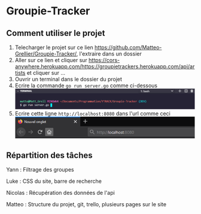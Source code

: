 # Groupie-Tracker

## Comment utiliser le projet

1. Telecharger le projet sur ce lien <https://github.com/Matteo-Grellier/Groupie-Tracker/>, l'extraire dans un dossier
2. Aller sur ce lien et cliquer sur <https://cors-anywhere.herokuapp.com/https://groupietrackers.herokuapp.com/api/artists> et cliquer sur ...
3. Ouvrir un terminal dans le dossier du projet
4. Ecrire la commande ``go run server.go`` comme ci-dessous
![img](static/images/IMG_Readme/ligne_commande.png)
1. Ecrire cette ligne ``http://localhost:8080`` dans l'url comme ceci ![img](static/images/IMG_Readme/URL.png)

## Répartition des tâches

Yann : Filtrage des groupes

Luke : CSS du site, barre de recherche

Nicolas : Récupération des données de l'api

Matteo : Structure du projet, git, trello, plusieurs pages sur le site

